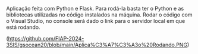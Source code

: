 Aplicação feita com Python e Flask. Para rodá-la basta ter o Python e as bibliotecas utilizadas no código instalados na máquina. Rodar o código com o Visual Studio, no console será dado o link para o servidor local em que está rodando.

(https://github.com/FIAP-2024-3SIS/gsocean20/blob/main/Aplica%C3%A7%C3%A3o%20Rodando.PNG)
